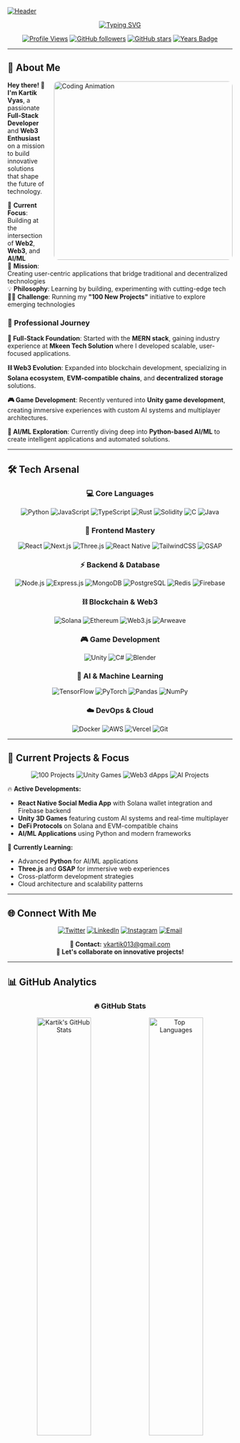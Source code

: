 [![Header](https://capsule-render.vercel.app/api?type=waving&color=gradient&customColorList=12&height=300&section=header&text=Kartik%20Vyas&fontSize=90&fontAlignY=35&desc=Web3%20•%20Full-Stack%20•%20Game%20Developer%20•%20AI%20Enthusiast&descAlignY=55&descSize=20&animation=twinkling)](https://github.com/kartikvyas1604)

<div align="center">

[![Typing SVG](https://readme-typing-svg.herokuapp.com?font=JetBrains+Mono&size=28&duration=4000&pause=1000&color=36BCF7&center=true&vCenter=true&width=600&height=80&lines=Building+the+Future+with+Code+%F0%9F%9A%80;Web3+%26+Blockchain+Expert+⛓️;Unity+Game+Developer+%F0%9F%8E%AE;Full-Stack+MERN+Developer+%F0%9F%8C%90;AI+%26+Machine+Learning+Explorer+%F0%9F%A4%96;100+Projects+Challenge+Runner+%F0%9F%8E%AF)](https://github.com/kartikvyas1604)

</div>

<div align="center">
  
[![Profile Views](https://komarev.com/ghpvc/?username=kartikvyas1604&label=Profile%20Views&color=0e75b6&style=for-the-badge&abbreviated=true)](https://github.com/kartikvyas1604)
[![GitHub followers](https://img.shields.io/github/followers/kartikvyas1604?label=Followers&style=for-the-badge&color=blue&logo=github)](https://github.com/kartikvyas1604?tab=followers)
[![GitHub stars](https://img.shields.io/github/stars/kartikvyas1604?label=Total%20Stars&style=for-the-badge&color=yellow&logo=github)](https://github.com/kartikvyas1604)
[![Years Badge](https://badges.pufler.dev/years/kartikvyas1604?style=for-the-badge&color=blue&logo=github)](https://github.com/kartikvyas1604)

</div>

---

## 🚀 About Me

<img align="right" alt="Coding Animation" width="400" src="https://raw.githubusercontent.com/abhisheknaiidu/abhisheknaiidu/master/code.gif" style="border-radius: 10px; margin: 0 0 20px 20px;">

**Hey there! 👋 I'm Kartik Vyas**, a passionate **Full-Stack Developer** and **Web3 Enthusiast** on a mission to build innovative solutions that shape the future of technology.

🌟 **Current Focus**: Building at the intersection of **Web2**, **Web3**, and **AI/ML**  
🎯 **Mission**: Creating user-centric applications that bridge traditional and decentralized technologies  
💡 **Philosophy**: Learning by building, experimenting with cutting-edge tech  
🏃‍♂️ **Challenge**: Running my **"100 New Projects"** initiative to explore emerging technologies

### 💼 Professional Journey

**🚀 Full-Stack Foundation**: Started with the **MERN stack**, gaining industry experience at **Mkeen Tech Solution** where I developed scalable, user-focused applications.

**⛓️ Web3 Evolution**: Expanded into blockchain development, specializing in **Solana ecosystem**, **EVM-compatible chains**, and **decentralized storage** solutions.

**🎮 Game Development**: Recently ventured into **Unity game development**, creating immersive experiences with custom AI systems and multiplayer architectures.

**🤖 AI/ML Exploration**: Currently diving deep into **Python-based AI/ML** to create intelligent applications and automated solutions.

---

## 🛠️ Tech Arsenal

<div align="center">

### 💻 **Core Languages**
![Python](https://img.shields.io/badge/Python-3776AB?style=for-the-badge&logo=python&logoColor=white)
![JavaScript](https://img.shields.io/badge/JavaScript-F7DF1E?style=for-the-badge&logo=javascript&logoColor=black)
![TypeScript](https://img.shields.io/badge/TypeScript-007ACC?style=for-the-badge&logo=typescript&logoColor=white)
![Rust](https://img.shields.io/badge/Rust-000000?style=for-the-badge&logo=rust&logoColor=white)
![Solidity](https://img.shields.io/badge/Solidity-363636?style=for-the-badge&logo=solidity&logoColor=white)
![C](https://img.shields.io/badge/C-00599C?style=for-the-badge&logo=c&logoColor=white)
![Java](https://img.shields.io/badge/Java-ED8B00?style=for-the-badge&logo=openjdk&logoColor=white)

### 🎨 **Frontend Mastery**
![React](https://img.shields.io/badge/React-20232A?style=for-the-badge&logo=react&logoColor=61DAFB)
![Next.js](https://img.shields.io/badge/Next.js-000000?style=for-the-badge&logo=next.js&logoColor=white)
![Three.js](https://img.shields.io/badge/Three.js-000000?style=for-the-badge&logo=three.js&logoColor=white)
![React Native](https://img.shields.io/badge/React_Native-20232A?style=for-the-badge&logo=react&logoColor=61DAFB)
![TailwindCSS](https://img.shields.io/badge/Tailwind_CSS-38B2AC?style=for-the-badge&logo=tailwind-css&logoColor=white)
![GSAP](https://img.shields.io/badge/GSAP-88CE02?style=for-the-badge&logo=greensock&logoColor=white)

### ⚡ **Backend & Database**
![Node.js](https://img.shields.io/badge/Node.js-43853D?style=for-the-badge&logo=node.js&logoColor=white)
![Express.js](https://img.shields.io/badge/Express.js-404D59?style=for-the-badge&logo=express&logoColor=white)
![MongoDB](https://img.shields.io/badge/MongoDB-4EA94B?style=for-the-badge&logo=mongodb&logoColor=white)
![PostgreSQL](https://img.shields.io/badge/PostgreSQL-316192?style=for-the-badge&logo=postgresql&logoColor=white)
![Redis](https://img.shields.io/badge/Redis-DC382D?style=for-the-badge&logo=redis&logoColor=white)
![Firebase](https://img.shields.io/badge/Firebase-039BE5?style=for-the-badge&logo=firebase&logoColor=white)

### ⛓️ **Blockchain & Web3**
![Solana](https://img.shields.io/badge/Solana-9945FF?style=for-the-badge&logo=solana&logoColor=white)
![Ethereum](https://img.shields.io/badge/Ethereum-3C3C3D?style=for-the-badge&logo=ethereum&logoColor=white)
![Web3.js](https://img.shields.io/badge/Web3.js-F16822?style=for-the-badge&logo=web3.js&logoColor=white)
![Arweave](https://img.shields.io/badge/Arweave-222326?style=for-the-badge&logo=arweave&logoColor=white)

### 🎮 **Game Development**
![Unity](https://img.shields.io/badge/Unity-100000?style=for-the-badge&logo=unity&logoColor=white)
![C#](https://img.shields.io/badge/C%23-239120?style=for-the-badge&logo=c-sharp&logoColor=white)
![Blender](https://img.shields.io/badge/Blender-F5792A?style=for-the-badge&logo=blender&logoColor=white)

### 🤖 **AI & Machine Learning**
![TensorFlow](https://img.shields.io/badge/TensorFlow-FF6F00?style=for-the-badge&logo=tensorflow&logoColor=white)
![PyTorch](https://img.shields.io/badge/PyTorch-EE4C2C?style=for-the-badge&logo=pytorch&logoColor=white)
![Pandas](https://img.shields.io/badge/Pandas-150458?style=for-the-badge&logo=pandas&logoColor=white)
![NumPy](https://img.shields.io/badge/NumPy-013243?style=for-the-badge&logo=numpy&logoColor=white)

### ☁️ **DevOps & Cloud**
![Docker](https://img.shields.io/badge/Docker-2496ED?style=for-the-badge&logo=docker&logoColor=white)
![AWS](https://img.shields.io/badge/Amazon_AWS-232F3E?style=for-the-badge&logo=amazon-aws&logoColor=white)
![Vercel](https://img.shields.io/badge/Vercel-000000?style=for-the-badge&logo=vercel&logoColor=white)
![Git](https://img.shields.io/badge/Git-F05032?style=for-the-badge&logo=git&logoColor=white)

</div>

---

## 🎯 Current Projects & Focus

<div align="center">

![100 Projects](https://img.shields.io/badge/100%20Projects%20Challenge-🎯%20In%20Progress-FF6B6B?style=for-the-badge&labelColor=000000)
![Unity Games](https://img.shields.io/badge/Unity%20Games-🎮%20Active%20Development-000000?style=for-the-badge&logo=unity&logoColor=white)
![Web3 dApps](https://img.shields.io/badge/Web3%20dApps-⛓️%20Building-9945FF?style=for-the-badge&logo=solana&logoColor=white)
![AI Projects](https://img.shields.io/badge/AI%20Projects-🤖%20Exploring-FF6B35?style=for-the-badge&logo=python&logoColor=white)

</div>

🔥 **Active Developments:**
- **React Native Social Media App** with Solana wallet integration and Firebase backend
- **Unity 3D Games** featuring custom AI systems and real-time multiplayer
- **DeFi Protocols** on Solana and EVM-compatible chains
- **AI/ML Applications** using Python and modern frameworks

🌱 **Currently Learning:**
- Advanced **Python** for AI/ML applications
- **Three.js** and **GSAP** for immersive web experiences
- Cross-platform development strategies
- Cloud architecture and scalability patterns

---

## 🌐 Connect With Me

<div align="center">

[![Twitter](https://img.shields.io/badge/Twitter-1DA1F2?style=for-the-badge&logo=twitter&logoColor=white)](https://x.com/0xKartikvyas)
[![LinkedIn](https://img.shields.io/badge/LinkedIn-0077B5?style=for-the-badge&logo=linkedin&logoColor=white)](https://www.linkedin.com/in/kartik-vyas-7183b8238/)
[![Instagram](https://img.shields.io/badge/Instagram-E4405F?style=for-the-badge&logo=instagram&logoColor=white)](https://www.instagram.com/0xkartikvyas)
[![Email](https://img.shields.io/badge/Email-D14836?style=for-the-badge&logo=gmail&logoColor=white)](mailto:vkartik013@gmail.com)

</div>

<div align="center">

**📧 Contact:** [vkartik013@gmail.com](mailto:vkartik013@gmail.com)  
**💬 Let's collaborate on innovative projects!**

</div>

---

## 📊 GitHub Analytics

<div align="center">

### 🔥 **GitHub Stats**

<img width="49%" src="https://github-readme-stats-sigma-five.vercel.app/api?username=kartikvyas1604&show_icons=true&count_private=true&hide_border=true&title_color=00d9ff&icon_color=00d9ff&text_color=c9d1d9&bg_color=0d1117&theme=radical" alt="Kartik's GitHub Stats" />
<img width="49%" src="https://github-readme-stats-sigma-five.vercel.app/api/top-langs/?username=kartikvyas1604&layout=compact&hide_border=true&title_color=00d9ff&text_color=c9d1d9&bg_color=0d1117&theme=radical&langs_count=12" alt="Top Languages" />

</div>

<div align="center">

### ⚡ **Activity & Streak**

<img width="90%" src="https://github-readme-streak-stats.herokuapp.com/?user=kartikvyas1604&theme=radical&hide_border=true&background=0D1117&stroke=00d9ff&ring=00d9ff&fire=ff6b35&currStreakLabel=00d9ff" alt="GitHub Streak" />

</div>

<div align="center">

### 📈 **Contribution Graph**

<img width="90%" src="https://github-readme-activity-graph.vercel.app/graph?username=kartikvyas1604&bg_color=0d1117&color=00d9ff&line=00d9ff&point=ffffff&area=true&hide_border=true&theme=react-dark" alt="Contribution Graph"/>

</div>

---

## 🏆 Achievements & Recognition

<div align="center">

[![GitHub Trophies](https://github-profile-trophy.vercel.app/?username=kartikvyas1604&theme=algolia&no-frame=true&no-bg=false&margin-w=4&column=7&title=Stars,Followers,Commits,Repositories,MultipleLang,PullRequest,Issues)](https://github.com/ryo-ma/github-profile-trophy)

</div>

<div align="center">

### 📊 **Detailed Metrics**

<img width="48%" src="https://github-profile-summary-cards.vercel.app/api/cards/repos-per-language?username=kartikvyas1604&theme=github_dark" alt="Repos per Language"/>
<img width="48%" src="https://github-profile-summary-cards.vercel.app/api/cards/most-commit-language?username=kartikvyas1604&theme=github_dark" alt="Most Commit Language"/>

<img width="48%" src="https://github-profile-summary-cards.vercel.app/api/cards/stats?username=kartikvyas1604&theme=github_dark" alt="Stats"/>
<img width="48%" src="https://github-profile-summary-cards.vercel.app/api/cards/productive-time?username=kartikvyas1604&theme=github_dark&utcOffset=5.5" alt="Productive Time"/>

</div>

---

## 🎵 What I'm Currently Vibing To

<div align="center">

[![Spotify](https://spotify-github-profile.vercel.app/api/view?uid=kartikvyas1604&cover_image=true&theme=novatorem&show_offline=true&background_color=0d1117&interchange=false&bar_color=53b14f&bar_color_cover=false)](https://open.spotify.com/user/kartikvyas1604)

</div>

---

<div align="center">

## 💡 Philosophy & Vision

> **"Building the future, one line of code at a time"**

I believe that the intersection of **Web2**, **Web3**, and **AI** holds the key to revolutionary applications that will define the next decade of technology. My journey is driven by continuous learning, experimentation, and the desire to create solutions that make a real impact.

---

### 🤝 Open to Collaboration

![Open Source Love](https://img.shields.io/badge/Open%20Source-❤️-red?style=for-the-badge&logo=heart&logoColor=white)
![Available for Work](https://img.shields.io/badge/Available%20for-Freelance-brightgreen?style=for-the-badge&logo=handshake&logoColor=white)
![Coffee Lover](https://img.shields.io/badge/Fueled%20by-☕%20Coffee-brown?style=for-the-badge&logo=coffee&logoColor=white)
![Fitness Enthusiast](https://img.shields.io/badge/Fitness-💪%20Calisthenics-orange?style=for-the-badge&logo=strong&logoColor=white)

**Interested in collaborating? Let's build something extraordinary together!**

---

[![Footer](https://capsule-render.vercel.app/api?type=waving&color=gradient&customColorList=12&height=100&section=footer)](https://github.com/kartikvyas1604)

</div>